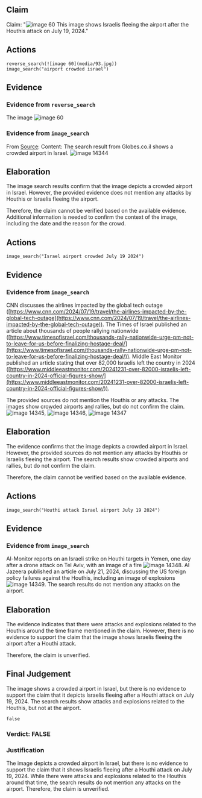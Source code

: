 ## Claim
Claim: "![image 60](media/93.jpg) This image shows Israelis fleeing the airport after the Houthis attack on July 19, 2024."

## Actions
```
reverse_search(![image 60](media/93.jpg))
image_search("airport crowded israel")
```

## Evidence
### Evidence from `reverse_search`
The image ![image 60](media/93.jpg)

### Evidence from `image_search`
From [Source](https://en.globes.co.il/en/article-israels-crowded-airports-boost-iaa-results-1001458704): 
Content: The search result from Globes.co.il shows a crowded airport in Israel. ![image 14344](media/2025-09-01_09-28-1756718907-257336.jpg)


## Elaboration
The image search results confirm that the image depicts a crowded airport in Israel. However, the provided evidence does not mention any attacks by Houthis or Israelis fleeing the airport.

Therefore, the claim cannot be verified based on the available evidence. Additional information is needed to confirm the context of the image, including the date and the reason for the crowd.


## Actions
```
image_search("Israel airport crowded July 19 2024")
```

## Evidence
### Evidence from `image_search`
CNN discusses the airlines impacted by the global tech outage ([https://www.cnn.com/2024/07/19/travel/the-airlines-impacted-by-the-global-tech-outage](https://www.cnn.com/2024/07/19/travel/the-airlines-impacted-by-the-global-tech-outage)). The Times of Israel published an article about thousands of people rallying nationwide ([https://www.timesofisrael.com/thousands-rally-nationwide-urge-pm-not-to-leave-for-us-before-finalizing-hostage-deal/](https://www.timesofisrael.com/thousands-rally-nationwide-urge-pm-not-to-leave-for-us-before-finalizing-hostage-deal/)). Middle East Monitor published an article stating that over 82,000 Israelis left the country in 2024 ([https://www.middleeastmonitor.com/20241231-over-82000-israelis-left-country-in-2024-official-figures-show/](https://www.middleeastmonitor.com/20241231-over-82000-israelis-left-country-in-2024-official-figures-show/)).

The provided sources do not mention the Houthis or any attacks. The images show crowded airports and rallies, but do not confirm the claim. ![image 14345](media/2025-09-01_09-28-1756718920-190580.jpg), ![image 14346](media/2025-09-01_09-28-1756718920-374813.jpg), ![image 14347](media/2025-09-01_09-28-1756718920-655286.jpg)


## Elaboration
The evidence confirms that the image depicts a crowded airport in Israel. However, the provided sources do not mention any attacks by Houthis or Israelis fleeing the airport. The search results show crowded airports and rallies, but do not confirm the claim.

Therefore, the claim cannot be verified based on the available evidence.


## Actions
```
image_search("Houthi attack Israel airport July 19 2024")
```

## Evidence
### Evidence from `image_search`
Al-Monitor reports on an Israeli strike on Houthi targets in Yemen, one day after a drone attack on Tel Aviv, with an image of a fire ![image 14348](media/2025-09-01_09-28-1756718939-995538.jpg). Al Jazeera published an article on July 21, 2024, discussing the US foreign policy failures against the Houthis, including an image of explosions ![image 14349](media/2025-09-01_09-29-1756718940-525162.jpg). The search results do not mention any attacks on the airport.


## Elaboration
The evidence indicates that there were attacks and explosions related to the Houthis around the time frame mentioned in the claim. However, there is no evidence to support the claim that the image shows Israelis fleeing the airport after a Houthi attack.

Therefore, the claim is unverified.


## Final Judgement
The image shows a crowded airport in Israel, but there is no evidence to support the claim that it depicts Israelis fleeing after a Houthi attack on July 19, 2024. The search results show attacks and explosions related to the Houthis, but not at the airport.

`false`

### Verdict: FALSE

### Justification
The image depicts a crowded airport in Israel, but there is no evidence to support the claim that it shows Israelis fleeing after a Houthi attack on July 19, 2024. While there were attacks and explosions related to the Houthis around that time, the search results do not mention any attacks on the airport. Therefore, the claim is unverified.

